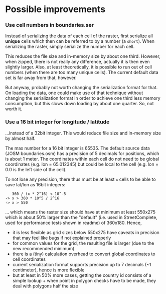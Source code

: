 # Possible improvements

### Use cell numbers in boundaries.ser

Instead of serializing the data of each cell of the raster, first serialize all **unique** cells which then can be referred to by a number  (a `short`). 
When serializing the raster, simply serialize the number for each cell.

This reduces the file size and in-memory size by about one third. However, when zipped, there is not really any difference, actually it is then even slightly larger. 
Also, at least theoretically, it is possible to run out of cell numbers (when there are too many unique cells). The current default data set is far away from that, however.

But anyway, probably not worth changing the serialization format for that.
On loading the data, one could make use of that technique without changing the serialization format in order to achieve one third less memory consumption, but this slows down loading by about one quarter. So, not worth it.

### Use a 16 bit integer for longitude / latitude

...instead of a 32bit integer. This would reduce file size and in-memory size by almost half.

The max number for a 16 bit integer is 65535.
The default source data (JOSM boundaries.osm) has a precision of 5 decimals for positions, which is about 1 meter. 
The coordinates within each cell do not need to be global coordinates (e.g. lon = 65.012345) but could be local to the cell (e.g. lon = 0.0 is the left side of the cell).

To not lose any precision, there thus must be at least `x` cells to be able to save lat/lon as 16bit integers:
```
   360 / (x * 2^16) < 10^-5
-> x > 360 * 10^5 / 2^16
-> x > 550
```
... which means the raster size should have at minimum at least 550x275 which is about 50% larger than the "default" (i.e. used in StreetComplete, used for performance tests shown in readme) of 360x180.
Hence, 
- it is less flexible as grid sizes below 550x275 have caveats in precision that may feel like bugs if not explained properly
- for common values for the grid, the resulting file is larger (due to the new recommended minimum)
- there is a (tiny) calculation overhead to convert global coordinates to cell coordinates
- current serialization format supports precision up to 7 decimals (~1 centimeter), hence is more flexible
- but at least in 50% more cases, getting the country id consists of a simple lookup + when point in polygon checks have to be made, they deal with polygons half the size
